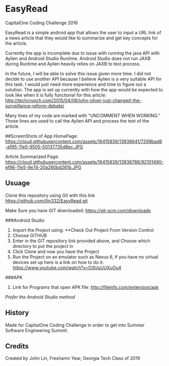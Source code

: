 # EasyRead
CapitalOne Coding Challenge 2016

EasyRead is a simple android app that allows the user to input a URL link of a news article that they would like to summarize
and get key concepts for the article. 

Currently the app is incomplete due to issue with running the java API with Aylien and Android Studio Runtime. Android Studio does not run JAXB during Runtime and Aylien heavily relies on JAXB to text process. 

In the future, I will be able to solve this issue given more time. I did not decide to use another API because I believe Aylien is a very suitable API for this task. I would just need more experience and time to figure out a solution. The app is set up currently with how the app would be expected to look like when it is fully functional for this article: http://techcrunch.com/2015/04/06/john-oliver-just-changed-the-surveillance-reform-debate/

Many lines of my code are marked with "UNCOMMENT WHEN WORKING." Those lines are used to call the Aylien API and process the text of the article.

##ScreenShots of App
HomePage:
https://cloud.githubusercontent.com/assets/16415839/13936641/7299bad6-ef95-11e5-9505-50137735d8ec.JPG

Article Summarized Page:
https://cloud.githubusercontent.com/assets/16415839/13936786/92101490-ef96-11e5-9e74-20a260bd261b.JPG

## Usuage
Clone this repository using Git with this link https://github.com/jlin332/EasyRead.git

Make Sure you have GIT downloaded: https://git-scm.com/downloads

###Android Studio
1. Import the Project using: **Check Out Project From Version Control
2. Choose GITHUB
3. Enter in the GIT repository link provided above, and Choose which directory to put the project in
4. Click Clone and now you have the Project
5. Run the Project on an emulator such as Nexus 6, if you have no virtual devices set up here is a link on how to do it: https://www.youtube.com/watch?v=O3UuUUXuOu4

###APK
1. Link for Programs that open APK file: http://fileinfo.com/extension/apk

*Prefer the Android Studio method*

## History

Made for CapitalOne Coding Challenge in order to get into Summer Software Engineering Summit.

## Credits

Created by John Lin, Freshamn Year, Georgia Tech Class of 2019
